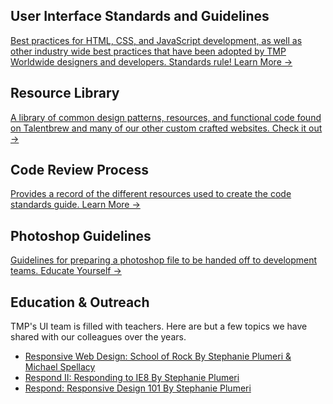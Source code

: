 
## User Interface Standards and Guidelines

[Best practices for HTML, CSS, and JavaScript development, as well as other industry wide best practices that have been adopted by TMP Worldwide designers and developers. Standards rule! Learn More &#8594;](/uid/code-standards/)

## Resource Library

[A library of common design patterns, resources, and functional code found on Talentbrew and many of our other custom crafted websites. Check it out &#8594;](/tmp-resource-library/)

## Code Review Process

[Provides a record of the different resources used to create the code standards guide. Learn More &#8594;](/uid/code-review/)

## Photoshop Guidelines

[Guidelines for preparing a photoshop file to be handed off to development teams. Educate Yourself &#8594;](/uid/photoshop-guidelines/)

## Education & Outreach

TMP's UI team is filled with teachers. Here are but a few topics we have shared with our colleagues over the years.

<ul>
	<li><a href="/uid/rwd-school-of-rock/">Responsive Web Design: School of Rock By Stephanie Plumeri & Michael Spellacy</a></li>
	<li><a href="/uid/respond-ie8/">Respond II: Responding to IE8 By Stephanie Plumeri</a></li>
	<li><a href="/uid/respond">Respond: Responsive Design 101 By Stephanie Plumeri</a></li>
</ul>
